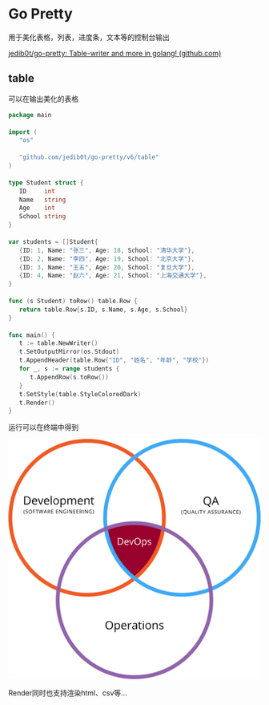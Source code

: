# Go Pretty


用于美化表格，列表，进度条，文本等的控制台输出

[jedib0t/go-pretty: Table-writer and more in golang! (github.com)](https://github.com/jedib0t/go-pretty)

## table

可以在输出美化的表格

```go
package main  
  
import (  
   "os"  
  
   "github.com/jedib0t/go-pretty/v6/table"
)  
  
type Student struct {  
   ID     int  
   Name   string  
   Age    int  
   School string  
}  
  
var students = []Student{  
   {ID: 1, Name: "张三", Age: 18, School: "清华大学"},  
   {ID: 2, Name: "李四", Age: 19, School: "北京大学"},  
   {ID: 3, Name: "王五", Age: 20, School: "复旦大学"},  
   {ID: 4, Name: "赵六", Age: 21, School: "上海交通大学"},  
}  
  
func (s Student) toRow() table.Row {  
   return table.Row{s.ID, s.Name, s.Age, s.School}  
}  
  
func main() {  
   t := table.NewWriter()  
   t.SetOutputMirror(os.Stdout)  
   t.AppendHeader(table.Row{"ID", "姓名", "年龄", "学校"})
   for _, s := range students {  
      t.AppendRow(s.toRow())  
   }  
   t.SetStyle(table.StyleColoredDark)  
   t.Render()  
}
```
运行可以在终端中得到

![](ops.png)



Render同时也支持渲染html、csv等...

